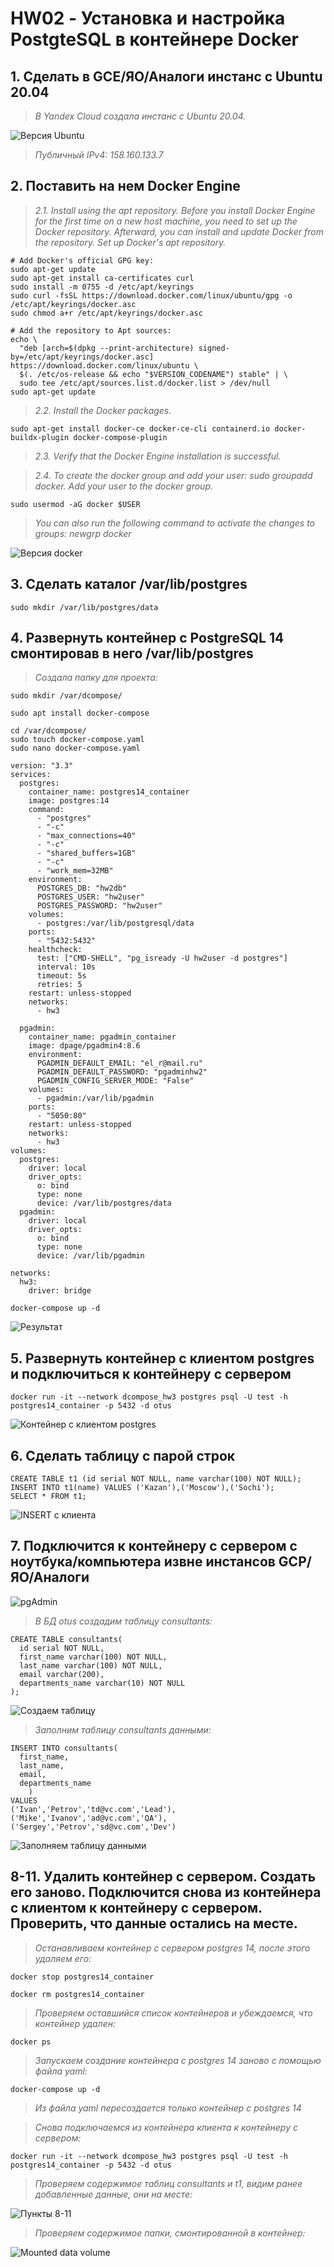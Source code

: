 # HW02 - Установка и настройка PostgteSQL в контейнере Docker

## 1. Сделать в GCE/ЯО/Аналоги инстанс с Ubuntu 20.04

> _В Yandex Cloud создала инстанс с Ubuntu 20.04._

![Версия Ubuntu](/images/Version-Ubuntu.jpg)
>_Публичный IPv4: 158.160.133.7_


## 2. Поставить на нем Docker Engine

> _2.1.
Install using the apt repository.
Before you install Docker Engine for the first time on a new host machine, you need to set up the Docker repository. Afterward, you can install and update Docker from the repository.
Set up Docker's apt repository._
```
# Add Docker's official GPG key:
sudo apt-get update
sudo apt-get install ca-certificates curl
sudo install -m 0755 -d /etc/apt/keyrings
sudo curl -fsSL https://download.docker.com/linux/ubuntu/gpg -o /etc/apt/keyrings/docker.asc
sudo chmod a+r /etc/apt/keyrings/docker.asc

# Add the repository to Apt sources:
echo \
  "deb [arch=$(dpkg --print-architecture) signed-by=/etc/apt/keyrings/docker.asc] https://download.docker.com/linux/ubuntu \
  $(. /etc/os-release && echo "$VERSION_CODENAME") stable" | \
  sudo tee /etc/apt/sources.list.d/docker.list > /dev/null
sudo apt-get update
```

> _2.2.
Install the Docker packages._
```
sudo apt-get install docker-ce docker-ce-cli containerd.io docker-buildx-plugin docker-compose-plugin
```

> _2.3.
Verify that the Docker Engine installation is successful._

> _2.4.
To create the docker group and add your user:
sudo groupadd docker. Add your user to the docker group._
```
sudo usermod -aG docker $USER
```
> _You can also run the following command to activate the changes to groups:
newgrp docker_

![Версия docker](/images/2_2.jpg)

## 3. Cделать каталог /var/lib/postgres
```
sudo mkdir /var/lib/postgres/data
```

## 4. Развернуть контейнер с PostgreSQL 14 смонтировав в него /var/lib/postgres

> _Создала папку для проекта:_
```:
sudo mkdir /var/dcompose/
```
```
sudo apt install docker-compose
```
```
cd /var/dcompose/
sudo touch docker-compose.yaml
sudo nano docker-compose.yaml
```
```
version: "3.3"
services:
  postgres:
    container_name: postgres14_container
    image: postgres:14
    command:
      - "postgres"
      - "-c"
      - "max_connections=40"
      - "-c"
      - "shared_buffers=1GB"
      - "-c"
      - "work_mem=32MB"
    environment:
      POSTGRES_DB: "hw2db"
      POSTGRES_USER: "hw2user"
      POSTGRES_PASSWORD: "hw2user"
    volumes:
      - postgres:/var/lib/postgresql/data
    ports:
      - "5432:5432"
    healthcheck:
      test: ["CMD-SHELL", "pg_isready -U hw2user -d postgres"]
      interval: 10s
      timeout: 5s
      retries: 5
    restart: unless-stopped
    networks:
      - hw3

  pgadmin:
    container_name: pgadmin_container
    image: dpage/pgadmin4:8.6
    environment:
      PGADMIN_DEFAULT_EMAIL: "el_r@mail.ru"
      PGADMIN_DEFAULT_PASSWORD: "pgadminhw2"
      PGADMIN_CONFIG_SERVER_MODE: "False"
    volumes:
      - pgadmin:/var/lib/pgadmin
    ports:
      - "5050:80"
    restart: unless-stopped
    networks:
      - hw3
volumes:
  postgres:
    driver: local
    driver_opts:
      o: bind
      type: none
      device: /var/lib/postgres/data
  pgadmin:
    driver: local
    driver_opts:
      o: bind
      type: none
      device: /var/lib/pgadmin

networks:
  hw3:
    driver: bridge
```
```
docker-compose up -d
```
![Результат](/images/2_3.jpg)


## 5. Развернуть контейнер с клиентом postgres и подключиться к контейнеру с сервером
```
docker run -it --network dcompose_hw3 postgres psql -U test -h postgres14_container -p 5432 -d otus
```
![Контейнер с клиентом postgres](/images/2_4.jpg)

## 6. Сделать таблицу с парой строк
```
CREATE TABLE t1 (id serial NOT NULL, name varchar(100) NOT NULL);
INSERT INTO t1(name) VALUES ('Kazan'),('Moscow'),('Sochi');
SELECT * FROM t1;
```
![INSERT с клиента](/images/2_5.jpg)

## 7. Подключится к контейнеру с сервером с ноутбука/компьютера извне инстансов GCP/ЯО/Аналоги
![pgAdmin](/images/2_6.jpg)

> _В БД otus создадим таблицу consultants:_
```
CREATE TABLE consultants(
  id serial NOT NULL,
  first_name varchar(100) NOT NULL,
  last_name varchar(100) NOT NULL,
  email varchar(200),
  departments_name varchar(10) NOT NULL
);
```
![Создаем таблицу](/images/2_7_0.jpg)

> _Заполним таблицу consultants данными:_
```
INSERT INTO consultants(
  first_name,
  last_name,
  email,
  departments_name
	)
VALUES
('Ivan','Petrov','td@vc.com','Lead'),
('Mike','Ivanov','ad@vc.com','QA'),
('Sergey','Petrov','sd@vc.com','Dev')
```
![Заполняем таблицу данными](/images/2_8.jpg)

## 8-11. Удалить контейнер с сервером. Создать его заново. Подключится снова из контейнера с клиентом к контейнеру с сервером. Проверить, что данные остались на месте.
> _Останавливаем контейнер с сервером postgres 14, после этого удаляем его:_
```
docker stop postgres14_container

docker rm postgres14_container
```
> _Проверяем оставшийся список контейнеров и убеждаемся, что контейнер удален:_
```
docker ps
```
> _Запускаем создание контейнера с postgres 14 заново с помощью файла yaml:_
```
docker-compose up -d
```
> _Из файла yaml пересоздается только контейнер с postgres 14_

> _Снова подключаемся из контейнера клиента к контейнеру с сервером:_
```
docker run -it --network dcompose_hw3 postgres psql -U test -h postgres14_container -p 5432 -d otus
```
> _Проверяем содержимое таблиц consultants и t1, видим ранее добавленные данные, они на месте:_

![Пункты 8-11](/images/2_9.jpg)

> _Проверяем содержимое папки, смонтированной в контейнер:_

![Mounted data volume](/images/2_10.jpg)

